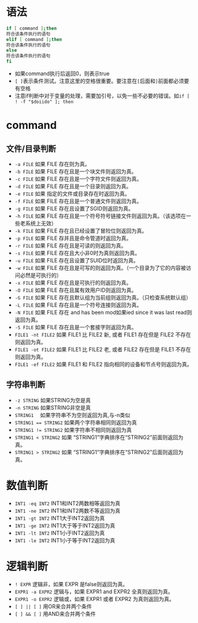 # 语法

```sh
if [ command ];then
符合该条件执行的语句
elif [ command ];then
符合该条件执行的语句
else
符合该条件执行的语句
fi
```

- 如果command执行后返回0，则表示true
- `[ ]`表示条件测试。注意这里的空格很重要。要注意在`[`后面和`]`前面都必须要有空格
- 注意if判断中对于变量的处理，需要加引号，以免一些不必要的错误。如`if [ ! -f "$doiido" ]; then`

# command

## 文件/目录判断

- `-a FILE` 如果 FILE 存在则为真。
- `-b FILE` 如果 FILE 存在且是一个块文件则返回为真。
- `-c FILE` 如果 FILE 存在且是一个字符文件则返回为真。
- `-d FILE` 如果 FILE 存在且是一个目录则返回为真。
- `-e FILE` 如果 指定的文件或目录存在时返回为真。
- `-f FILE` 如果 FILE 存在且是一个普通文件则返回为真。
- `-g FILE` 如果 FILE 存在且设置了SGID则返回为真。
- `-h FILE` 如果 FILE 存在且是一个符号符号链接文件则返回为真。（该选项在一些老系统上无效）
- `-k FILE` 如果 FILE 存在且已经设置了冒险位则返回为真。
- `-p FILE` 如果 FILE 存并且是命令管道时返回为真。
- `-r FILE` 如果 FILE 存在且是可读的则返回为真。
- `-s FILE` 如果 FILE 存在且大小非0时为真则返回为真。
- `-u FILE` 如果 FILE 存在且设置了SUID位时返回为真。
- `-w FILE` 如果 FILE 存在且是可写的则返回为真。（一个目录为了它的内容被访问必然是可执行的）
- `-x FILE` 如果 FILE 存在且是可执行的则返回为真。
- `-O FILE` 如果 FILE 存在且属有效用户ID则返回为真。
- `-G FILE` 如果 FILE 存在且默认组为当前组则返回为真。（只检查系统默认组）
- `-L FILE` 如果 FILE 存在且是一个符号连接则返回为真。
- `-N FILE` 如果 FILE 存在 and has been mod如果ied since it was last read则返回为真。
- `-S FILE` 如果 FILE 存在且是一个套接字则返回为真。
- `FILE1 -nt FILE2` 如果 FILE1 比 FILE2 新, 或者 FILE1 存在但是 FILE2 不存在则返回为真。
- `FILE1 -ot FILE2` 如果 FILE1 比 FILE2 老, 或者 FILE2 存在但是 FILE1 不存在则返回为真。
- `FILE1 -ef FILE2` 如果 FILE1 和 FILE2 指向相同的设备和节点号则返回为真。

## 字符串判断

- `-z STRING` 如果STRING为空是真
- `-n STRING` 如果STRING非空是真
- `STRING1`　 如果字符串不为空则返回为真,与-n类似
- `STRING1 == STRING2` 如果两个字符串相同则返回为真
- `STRING1 != STRING2` 如果字符串不相同则返回为真
- `STRING1 < STRING2` 如果 “STRING1”字典排序在“STRING2”前面则返回为真。
- `STRING1 > STRING2` 如果 “STRING1”字典排序在“STRING2”后面则返回为真。

# 数值判断

- `INT1 -eq INT2` INT1和INT2两数相等返回为真
- `INT1 -ne INT2` INT1和INT2两数不等返回为真
- `INT1 -gt INT2` INT1大于INT2返回为真
- `INT1 -ge INT2` INT1大于等于INT2返回为真
- `INT1 -lt INT2` INT1小于INT2返回为真
- `INT1 -le INT2` INT1小于等于INT2返回为真

# 逻辑判断

- `! EXPR` 逻辑非，如果 EXPR 是false则返回为真。
- `EXPR1 -a EXPR2` 逻辑与，如果 EXPR1 and EXPR2 全真则返回为真。
- `EXPR1 -o EXPR2` 逻辑或，如果 EXPR1 或者 EXPR2 为真则返回为真。
- `[ ] || [ ]` 用OR来合并两个条件
- `[ ] && [ ]` 用AND来合并两个条件
